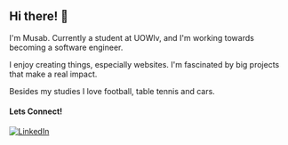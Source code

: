 ## Hi there! 👋

I'm Musab. Currently a student at UOWlv, and I'm working towards becoming a software engineer. 

I enjoy creating things, especially websites. I'm fascinated by big projects that make a real impact. 

Besides my studies I love football, table tennis and cars.

#### Lets Connect!

[<img alt="LinkedIn" src="https://img.shields.io/badge/LinkedIn-%230E76A8.svg?&style=for-the-badge&logo=LinkedIn&logoColor=white" />](https://www.linkedin.com/in/musabmohamed1/)
  
<!--
**musabm24/musabm24** is a ✨ _special_ ✨ repository because its `README.md` (this file) appears on your GitHub profile.

Here are some ideas to get you started:

- 🔭 I’m currently working on ...
- 🌱 I’m currently learning ...
- 👯 I’m looking to collaborate on ...
- 🤔 I’m looking for help with ...
- 💬 Ask me about ...
- 📫 How to reach me: ...
- 😄 Pronouns: ...
- ⚡ Fun fact: ...
-->
